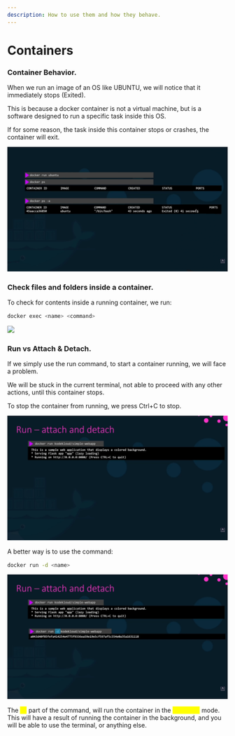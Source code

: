 ```yaml
---
description: How to use them and how they behave.
---
```


# Containers

### Container Behavior.

When we run an image of an OS like UBUNTU, we will notice that it immediately stops (Exited). &#x20;

This is because a docker container is not a virtual machine, but is a software designed to run a specific task inside this OS. &#x20;

If for some reason, the task inside this container stops or crashes, the container will exit.

![](../.gitbook/assets/GetImage.png)

### Check files and folders inside a container.

To check for contents inside a running container, we run:

```bash
docker exec <name> <command>
```

![](../.gitbook/assets/GetImage\(1\).png)

### Run vs Attach & Detach.

If we simply use the run command, to start a container running, we will face a problem.

We will be stuck in the current terminal, not able to proceed with any other actions, until this container stops.

To stop the container from running, we press Ctrl+C to stop.

![](<../.gitbook/assets/Screenshot from 2022-05-18 15-10-06.png>)

A better way is to use the command:

```bash
docker run -d <name>
```

![](<../.gitbook/assets/Screenshot from 2022-05-18 15-17-35.png>)

The <mark style="color:yellow;">-d</mark> part of the command, will run the container in the <mark style="color:yellow;">detached</mark> mode. This will have a result of running the container in the background, and you will be able to use the terminal, or anything else.
